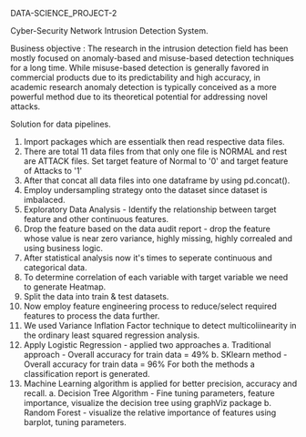 DATA-SCIENCE_PROJECT-2

Cyber-Security Network Intrusion Detection System.

Business objective : The research in the intrusion detection field has been mostly focused on anomaly-based and misuse-based detection techniques for a long time. While misuse-based detection is generally favored in commercial products due to its predictability and high accuracy, in academic research anomaly detection is typically conceived as a more powerful method due to its theoretical potential for addressing novel attacks.

Solution for data pipelines.

1)  Import packages which are essentialk then read respective data files.
2)  There are total 11 data files from that only one file is NORMAL and rest are ATTACK files. Set target feature of Normal to '0' and target feature of Attacks to '1'
3)  After that concat all data files into one dataframe by using pd.concat().
4)  Employ undersampling strategy onto the dataset since dataset is imbalaced.
5)  Exploratory Data Analysis - Identify the relationship between target feature and other continuous features.
6)  Drop the feature based on the data audit report - drop the feature whose value is near zero variance, highly missing, highly correaled and using business logic.
7)  After statistical analysis now it's times to seperate continuous and categorical data.
8)  To determine correlation of each variable with target variable we need to generate Heatmap.
9)  Split the data into train & test datasets. 
10) Now employ feature engineering process to reduce/select required features to process the data further.
11) We used Variance Inflation Factor technique to detect multicoliinearity in the ordinary least squared regression analysis.
12) Apply Logistic Regression - applied two approaches 
    a. Traditional approach - Overall accuracy for train data = 49%
    b. SKlearn method - Overall accuracy for train data = 96%
    For both the methods a classification report is generated. 
13) Machine Learning algorithm is applied for better precision, accuracy and recall. 
    a. Decision Tree Algorithm - Fine tuning parameters, feature importance, visualize the decision tree using graphViz package
    b. Random Forest - visualize the relative importance of features using barplot, tuning parameters.
